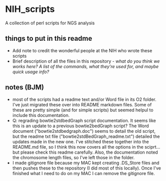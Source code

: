# NIH_scripts
A collection of perl scripts for NGS analysis


## things to put in this readme
- Add note to credit the wonderful people at the NIH who wrote these scripts
- Brief description of all the files in this repository - *what do you think we works here? A list of the commands, what they're used for, and maybe quick usage info?*


## notes (BJM)
- most of the scripts had a readme text and/or Word file in its O2 folder. I've just migrated these over into README markdown files. Some of these are pretty simple (and for simple scripts) but seemed helpul to include this documentation.
- Q: regrading bowtie2stdbedGraph script documentation. It seems like this is an update to a previous bowtie2bedGraph script? The Word document ("bowtie2stdbedgraph.doc") seems to detail the old script, but the readme txt file ("bowtie2stdBedGraph_readme.txt") detailed the updates made in the new one. I've stitched these together into the README.md file, so I think this now covers all the options in the sciprt... but please check this readme carefully. Also, the documentation noted the chromosome length files, so I've left those in the folder.
- I made gitignore file because my MAC kept creating .DS_Store files and then pushes these to the repository (I did most of this locally). Once I've finished what I need to do on my MAC I can remove the gitignore file.
